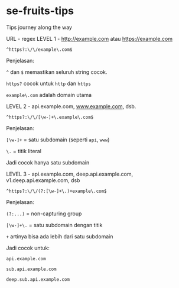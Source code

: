 # se-fruits-tips
Tips journey along the way

URL - regex
LEVEL 1 - http://example.com atau https://example.com

```^https?:\/\/example\.com$```

Penjelasan:

```^``` dan ```$``` memastikan seluruh string cocok.

```https?``` cocok untuk ```http``` dan ```https```

```example\.com``` adalah domain utama

LEVEL 2 - api.example.com, www.example.com, dsb.

```^https?:\/\/[\w-]+\.example\.com$```

Penjelasan:

```[\w-]+``` = satu subdomain (seperti ```api```, ```www```)

```\.``` = titik literal

Jadi cocok hanya satu subdomain

LEVEL 3 - api.example.com, deep.api.example.com, v1.deep.api.example.com, dsb

```^https?:\/\/(?:[\w-]+\.)+example\.com$```

Penjelasan:

```(?:...)``` = non-capturing group

```[\w-]+\.``` = satu subdomain dengan titik

```+``` artinya bisa ada lebih dari satu subdomain

Jadi cocok untuk:

```api.example.com```

```sub.api.example.com```

```deep.sub.api.example.com```
